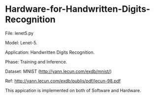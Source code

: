 # Hardware-for-Handwritten-Digits-Recognition
File: lenet5.py 

Model:       Lenet-5.

Application: Handwritten Digits Recognition.

Phase:       Training and Inference.

Dataset:     MNIST (http://yann.lecun.com/exdb/mnist/)

Ref:         http://yann.lecun.com/exdb/publis/pdf/lecun-98.pdf

This appication is implemented on both of Software and Hardware.
